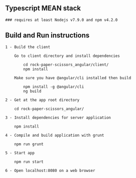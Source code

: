 ## Typescript MEAN stack

	### requires at least Nodejs v7.9.0 and npm v4.2.0

## Build and Run instructions
	
	1 - Build the client 

		Go to client directory and install dependencies

			cd rock-paper-scissors_angular/client/
			npm install

		Make sure you have @angular/cli installed then build

			npm install -g @angular/cli
			ng build

	2 - Get at the app root directory

		cd rock-paper-scissors_angular/

	3 - Install dependencies for server application

		npm install

	4 - Compile and build application with grunt

		npm run grunt

	5 - Start app

		npm run start

	6 - Open localhost:8080 on a web browser